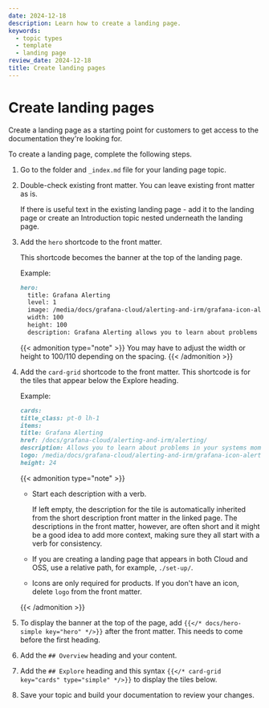 ```yaml
---
date: 2024-12-18
description: Learn how to create a landing page.
keywords:
  - topic types
  - template
  - landing page
review_date: 2024-12-18
title: Create landing pages
---
```


# Create landing pages

Create a landing page as a starting point for customers to get access to the documentation they're looking for.

To create a landing page, complete the following steps.

1. Go to the folder and `_index.md` file for your landing page topic.
1. Double-check existing front matter. You can leave existing front matter as is.

   If there is useful text in the existing landing page - add it to the landing page or create an Introduction topic nested underneath the landing page.

1. Add the `hero` shortcode to the front matter.

   This shortcode becomes the banner at the top of the landing page.

   Example:

   ```markdown
   hero:
     title: Grafana Alerting
     level: 1
     image: /media/docs/grafana-cloud/alerting-and-irm/grafana-icon-alerting.svg
     width: 100
     height: 100
     description: Grafana Alerting allows you to learn about problems in your systems moments after they occur.
   ```

   {{< admonition type="note" >}}
   You may have to adjust the width or height to 100/110 depending on the spacing.
   {{< /admonition >}}

1. Add the `card-grid` shortcode to the front matter. This shortcode is for the tiles that appear below the Explore heading.

   Example:

   ```markdown
   cards:
   title_class: pt-0 lh-1
   items:
   title: Grafana Alerting
   href: /docs/grafana-cloud/alerting-and-irm/alerting/
   description: Allows you to learn about problems in your systems moments after they occur. Monitor your incoming metrics data or log entries and set up your Alerting system to watch for specific events or circumstances and then send notifications when those things are found.
   logo: /media/docs/grafana-cloud/alerting-and-irm/grafana-icon-alerting.svg
   height: 24
   ```

   {{< admonition type="note" >}}

   - Start each description with a verb.

     If left empty, the description for the tile is automatically inherited from the short description front matter in the linked page. The descriptions in the front matter, however, are often short and it might be a good idea to add more context, making sure they all start with a verb for consistency.

   - If you are creating a landing page that appears in both Cloud and OSS, use a relative path, for example, `./set-up/`.

   - Icons are only required for products. If you don't have an icon, delete `logo` from the front matter.

   {{< /admonition >}}

1. To display the banner at the top of the page, add `{{</* docs/hero-simple key="hero" */>}}` after the front matter. This needs to come before the first heading.
1. Add the `## Overview` heading and your content.
1. Add the `## Explore` heading and this syntax `{{</* card-grid key="cards" type="simple" */>}}` to display the tiles below.
1. Save your topic and build your documentation to review your changes.
